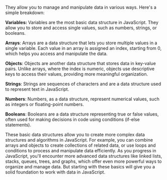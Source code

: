 They allow you to manage and manipulate data in various ways. Here's a simple breakdown:

**Variables:** Variables are the most basic data structure in JavaScript. They allow you to store and access single values, such as numbers, strings, or booleans.

**Arrays**: Arrays are a data structure that lets you store multiple values in a single variable. Each value in an array is assigned an index, starting from 0, which helps you access and manipulate the data.

**Objects**: Objects are another data structure that stores data in key-value pairs. Unlike arrays, where the index is numeric, objects use descriptive keys to access their values, providing more meaningful organization.

**Strings**: Strings are sequences of characters and are a data structure used to represent text in JavaScript.

**Numbers**: Numbers, as a data structure, represent numerical values, such as integers or floating-point numbers.

**Booleans**: Booleans are a data structure representing true or false values, often used for making decisions in code using conditions (if-else statements).

These basic data structures allow you to create more complex data structures and algorithms in JavaScript. For example, you can combine arrays and objects to create collections of related data, or use loops and conditions to process and manipulate data efficiently. As you progress in JavaScript, you'll encounter more advanced data structures like linked lists, stacks, queues, trees, and graphs, which offer even more powerful ways to organize and manage data. But starting with these basics will give you a solid foundation to work with data in JavaScript.